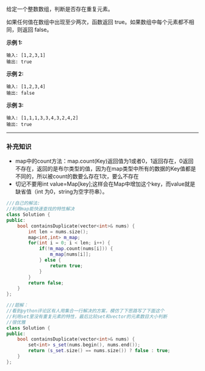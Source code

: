 给定一个整数数组，判断是否存在重复元素。

如果任何值在数组中出现至少两次，函数返回 true。如果数组中每个元素都不相同，则返回 false。

 **示例 1:**

```
输入: [1,2,3,1]
输出: true
```

 **示例 2:**

```
输入: [1,2,3,4]
输出: false
```

 **示例 3:**

```
输入: [1,1,1,3,3,4,3,2,4,2]
输出: true
```

------

### 补充知识
- map中的count方法：map.count(Key)返回值为1或者0，1返回存在，0返回不存在，返回的是布尔类型的值，因为在map类型中所有的数据的Key值都是不同的，所以被count的数要么存在1次，要么不存在
- 切记不要用int value=Map[key];这样会在Map中增加这个key，而value就是缺省值（int 为0，string为空字符串）。

```c++
///自己的解法:
//利用map能快速查找的特性解决
class Solution {
public:
    bool containsDuplicate(vector<int>& nums) {
        int len = nums.size();
        map<int,int> m_map;
        for(int i = 0; i < len; i++) {
            if(!m_map.count(nums[i])) {
                m_map[nums[i]];
            } else {
                return true;
            }            
        }
        return false;
    }
};
```

```c++
///题解：
//看到python评论区有人用集合一行解决的方案，模仿了下思路写了下面这个
//利用set里没有重复元素的特性，最后比较set和vector的元素数目大小判断
//很优雅
class Solution {
public:
    bool containsDuplicate(vector<int>& nums) {
        set<int> s_set(nums.begin(), nums.end());
        return (s_set.size() == nums.size()) ? false : true;
    }
};
```